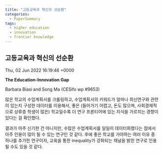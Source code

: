 ```yaml
---
title: "고등교육과 혁신의 선순환"
categories:
  - PaperSummary
tags:
  - higher education
  - innovation
  - frontier knowledge
--- 
```


## 고등교육과 혁신의 선순환
  Thu, 02 Jun 2022 16:19:46 +0000

**The Education-Innovation Gap**

Barbara Biasi and Song Ma (CESifo wp #9653)

<!--
This paper documents differences across higher-education courses in the coverage of frontier knowledge. Comparing the text of 1.7M syllabi and 20M academic articles, we construct the "education-innovation gap," a syllabus's relative proximity to old and new knowledge. We show that courses differ greatly in the extent to which they cover frontier knowledge. More selective and better funded schools, and those enrolling socio-economically advantaged students, teach more frontier knowledge. Instructors play a big role in shaping course content; research-active instructors teach more frontier knowledge. Students from schools teaching more frontier knowledge are more likely to complete a PhD, produce more patents, and earn more after graduation.
-->

많은 학교의 수업계획서를 크롤링하고, 수업계획서의 키워드가 얼마나 최신연구와 관련이 있는지 구성한 데이터를 이용해서, 좋은 (들어가기 어렵고, 돈도 많으며, 사회경제적으로 상류층 학생이 많은) 학교일수록 더 연구 프론티어에 있는 지식을 가르치는 경향이 있다는 걸 확인했다.

결과가 아주 신기한 건 아니지만, 수많은 수업계획서를 일일이 데이터화했다는 점에서 아주 인용이 많이 될 수 있는 연구인 것 같다. 후에 좋은 학교를 가야하는 여러 이유 중 하나를 추가한 연구이자, 교육을 통한 inequality가 강화되는 채널을 밝힌 연구로 인용될 수도 있을 것 같다.